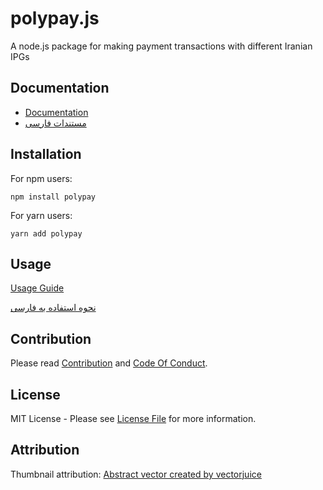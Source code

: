 # polypay.js

A node.js package for making payment transactions with different Iranian IPGs

## Documentation

- [Documentation](https://alitnk.github.io/polypay.js/)
- [مستندات فارسی](https://alitnk.github.io/polypay.js/fa/)

## Installation

For npm users:
```shell
npm install polypay
```

For yarn users:
```shell
yarn add polypay
```

## Usage

[Usage Guide](https://alitnk.github.io/polypay.js/docs/usage/request-payment)

[نحوه استفاده به فارسی](https://alitnk.github.io/polypay.js/fa/docs/usage/request-payment)


## Contribution

Please read [Contribution](CONTRIBUTING.md) and [Code Of Conduct](CODE_OF_CONDUCT.md).

## License

MIT License - Please see [License File](License) for more information.

## Attribution

Thumbnail attribution: [Abstract vector created by vectorjuice](https://www.freepik.com/vectors/abstract)
